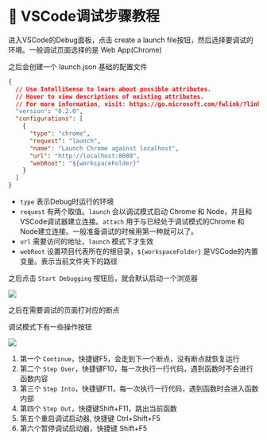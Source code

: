 # 🦿 VSCode调试步骤教程

进入VSCode的Debug面板，点击 create a launch file按钮，然后选择要调试的环境。一般调试页面选择的是 Web App(Chrome)

之后会创建一个 launch.json 基础的配置文件

```json
{
  // Use IntelliSense to learn about possible attributes.
  // Hover to view descriptions of existing attributes.
  // For more information, visit: https://go.microsoft.com/fwlink/?linkid=830387
  "version": "0.2.0",
  "configurations": [
    {
      "type": "chrome",
      "request": "launch",
      "name": "Launch Chrome against localhost",
      "url": "http://localhost:8080",
      "webRoot": "${workspaceFolder}"
    }
  ]
}
```

- `type` 表示Debug时运行的环境
- `request` 有两个取值。`launch` 会以调试模式启动 Chrome 和 Node，并且和VSCode调试器建立连接。`attach` 用于与已经处于调试模式的Chrome 和 Node建立连接。一般准备调试的时候用第一种就可以了。
- `url` 需要访问的地址，`launch` 模式下才生效
- `webRoot` 设置项目代表所在的根目录，`${workspaceFolder}` 是VSCode的内置变量。表示当前文件夹下的路径

之后点击 `Start Debugging` 按钮后，就会默认启动一个浏览器

![](https://cdn.nlark.com/yuque/0/2023/png/35988724/1691482007319-ba2ef437-ecc9-4961-af75-6a9452d57058.png)

之后在需要调试的页面打对应的断点

调试模式下有一些操作按钮

![](https://cdn.nlark.com/yuque/0/2023/png/35988724/1691482112036-fb924e89-5718-4f9a-9242-0e901c2e2438.png)

1. 第一个 `Continue`，快捷键F5，会走到下一个断点，没有断点就恢复运行
2. 第二个 `Step Over`，快捷键F10，每一次执行一行代码，遇到函数时不会进行函数内容
3. 第三个 `Step Into`，快捷键F11，每一次执行一行代码，遇到函数时会进入函数内部
4. 第四个 `Step Out`，快捷键Shift+F11，跳出当前函数
5. 第五个重启调试启动器, 快捷键 Ctrl+Shift+F5
6. 第六个暂停调试启动器，快捷键 Shift+F5
